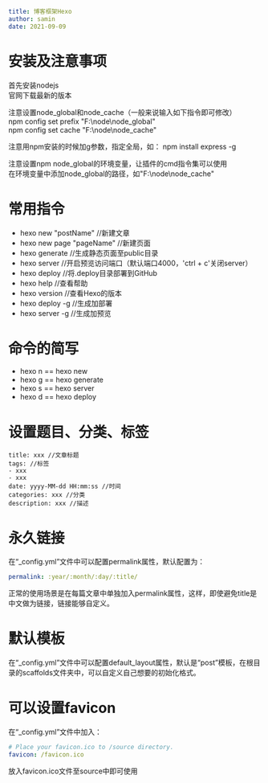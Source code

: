 ```yaml
title: 博客框架Hexo
author: samin
date: 2021-09-09 
```

# 安装及注意事项
首先安装nodejs  
官网下载最新的版本

注意设置node_global和node_cache（一般来说输入如下指令即可修改）  
npm config set prefix "F:\node\node_global"  
npm config set cache "F:\node\node_cache"

注意用npm安装的时候加g参数，指定全局，如：
npm install express -g

注意设置npm node_global的环境变量，让插件的cmd指令集可以使用    
在环境变量中添加node_global的路径，如"F:\node\node_cache"

# 常用指令
- hexo new "postName" //新建文章
- hexo new page "pageName" //新建页面
- hexo generate //生成静态页面至public目录
- hexo server //开启预览访问端口（默认端口4000，'ctrl + c'关闭server）
- hexo deploy //将.deploy目录部署到GitHub
- hexo help  //查看帮助
- hexo version //查看Hexo的版本
- hexo deploy -g //生成加部署
- hexo server -g //生成加预览

# 命令的简写

- hexo n == hexo new
- hexo g == hexo generate
- hexo s == hexo server
- hexo d == hexo deploy

# 设置题目、分类、标签
```properties
title: xxx //文章标题
tags: //标签
- xxx
- xxx
date: yyyy-MM-dd HH:mm:ss //时间
categories: xxx //分类
description: xxx //描述
```

# 永久链接
在“_config.yml”文件中可以配置permalink属性，默认配置为：

```yaml
permalink: :year/:month/:day/:title/
```

正常的使用场景是在每篇文章中单独加入permalink属性，这样，即使避免title是中文做为链接，链接能够自定义。

# 默认模板

在“_config.yml”文件中可以配置default_layout属性，默认是“post”模板，在根目录的scaffolds文件夹中，可以自定义自己想要的初始化格式。

# 可以设置favicon

在“_config.yml”文件中加入：

```yaml
# Place your favicon.ico to /source directory.
favicon: /favicon.ico
```

放入favicon.ico文件至source中即可使用